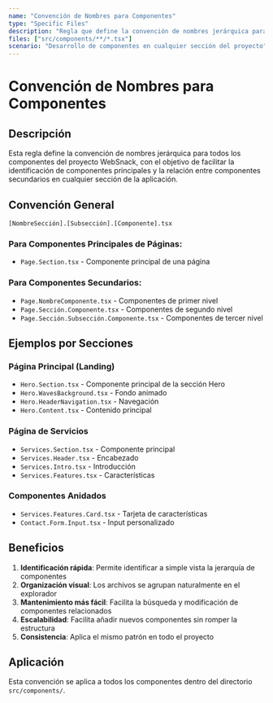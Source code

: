 ```yaml
---
name: "Convención de Nombres para Componentes"
type: "Specific Files"
description: "Regla que define la convención de nombres jerárquica para todos los componentes del proyecto"
files: ["src/components/**/*.tsx"]
scenario: "Desarrollo de componentes en cualquier sección del proyecto"
---
```


# Convención de Nombres para Componentes

## Descripción

Esta regla define la convención de nombres jerárquica para todos los componentes del proyecto WebSnack, con el objetivo de facilitar la identificación de componentes principales y la relación entre componentes secundarios en cualquier sección de la aplicación.

## Convención General

```
[NombreSección].[Subsección].[Componente].tsx
```

### Para Componentes Principales de Páginas:
- `Page.Section.tsx` - Componente principal de una página

### Para Componentes Secundarios:
- `Page.NombreComponente.tsx` - Componentes de primer nivel
- `Page.Sección.Componente.tsx` - Componentes de segundo nivel
- `Page.Sección.Subsección.Componente.tsx` - Componentes de tercer nivel

## Ejemplos por Secciones

### Página Principal (Landing)
- `Hero.Section.tsx` - Componente principal de la sección Hero
- `Hero.WavesBackground.tsx` - Fondo animado
- `Hero.HeaderNavigation.tsx` - Navegación
- `Hero.Content.tsx` - Contenido principal

### Página de Servicios
- `Services.Section.tsx` - Componente principal
- `Services.Header.tsx` - Encabezado
- `Services.Intro.tsx` - Introducción
- `Services.Features.tsx` - Características

### Componentes Anidados
- `Services.Features.Card.tsx` - Tarjeta de características
- `Contact.Form.Input.tsx` - Input personalizado

## Beneficios

1. **Identificación rápida**: Permite identificar a simple vista la jerarquía de componentes
2. **Organización visual**: Los archivos se agrupan naturalmente en el explorador
3. **Mantenimiento más fácil**: Facilita la búsqueda y modificación de componentes relacionados
4. **Escalabilidad**: Facilita añadir nuevos componentes sin romper la estructura
5. **Consistencia**: Aplica el mismo patrón en todo el proyecto

## Aplicación

Esta convención se aplica a todos los componentes dentro del directorio `src/components/`.